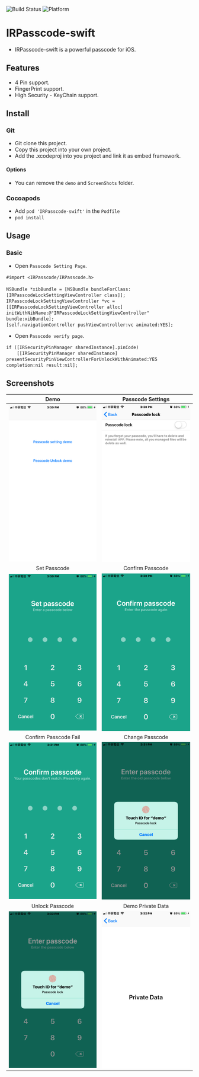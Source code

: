 ![Build Status](https://img.shields.io/badge/build-%20passing%20-brightgreen.svg)
![Platform](https://img.shields.io/badge/Platform-%20iOS%20-blue.svg)

# IRPasscode-swift 

- IRPasscode-swift is a powerful passcode for iOS.

## Features
- 4 Pin support.
- FingerPrint support.
- High Security - KeyChain support.

## Install
### Git
- Git clone this project.
- Copy this project into your own project.
- Add the .xcodeproj into you  project and link it as embed framework.
#### Options
- You can remove the `demo` and `ScreenShots` folder.

### Cocoapods
- Add `pod 'IRPasscode-swift'`  in the `Podfile`
- `pod install`

## Usage

### Basic
- Open `Passcode Setting Page`.
```obj-c
#import <IRPasscode/IRPasscode.h>

NSBundle *xibBundle = [NSBundle bundleForClass:[IRPasscodeLockSettingViewController class]];
IRPasscodeLockSettingViewController *vc = [[IRPasscodeLockSettingViewController alloc] initWithNibName:@"IRPasscodeLockSettingViewController" bundle:xibBundle];
[self.navigationController pushViewController:vc animated:YES];
```

- Open `Passcode verify page`.
```obj-c
if ([IRSecurityPinManager sharedInstance].pinCode)
    [[IRSecurityPinManager sharedInstance] presentSecurityPinViewControllerForUnlockWithAnimated:YES completion:nil result:nil];
```

## Screenshots
| Demo | Passcode Settings |
|:---:|:---:|
| ![Demo](./ScreenShots/demo1.png) | ![Passcode Settings](./ScreenShots/demo2.png) |
| Set Passcode  | Confirm Passcode |
| ![Set Passcode](./ScreenShots/demo3.png) | ![Confirm Passcode](./ScreenShots/demo4.png) |
| Confirm Passcode Fail | Change Passcode |
| ![Confirm Passcode Fail](./ScreenShots/demo5.png) | ![Change Passcode](./ScreenShots/demo6.png) |
| Unlock Passcode | Demo Private Data |
| ![Unlock Passcode](./ScreenShots/demo7.png) | ![Demo Private Data](./ScreenShots/demo8.png) |
